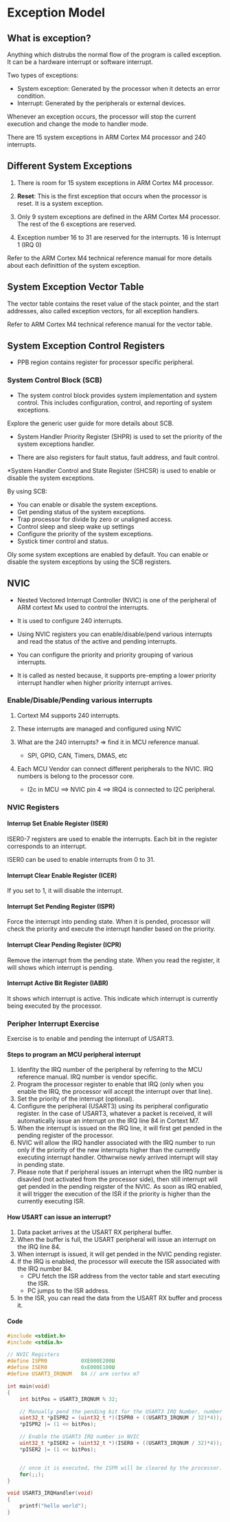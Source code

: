 # Exception Model

## What is exception?

Anything which distrubs the normal flow of the program is called exception. It can be a hardware interrupt or software interrupt.

Two types of exceptions:
* System exception: Generated by the processor when it detects an error condition.
* Interrupt: Generated by the peripherals or external devices.

Whenever an exception occurs, the processor will stop the current execution and change the mode to handler mode.

There are 15 system exceptions in ARM Cortex M4 processor and 240 interrupts.

## Different System Exceptions

1. There is room for 15 system exceptions in ARM Cortex M4 processor.

1. **Reset**: This is the first exception that occurs when the processor is reset. It is a system exception.

1. Only 9 system exceptions are defined in the ARM Cortex M4 processor. The rest of the 6 exceptions are reserved.

1. Exception number 16 to 31 are reserved for the interrupts. 16 is Interrupt 1 (IRQ 0)

Refer to the ARM Cortex M4 technical reference manual for more details about each definittion of the system exception.

## System Exception Vector Table

The vector table contains the reset value of the stack pointer, and the start addresses, also called exception vectors, for all exception handlers.

Refer to ARM Cortex M4 technical reference manual for the vector table.

## System Exception Control Registers

* PPB region contains register for processor specific peripheral.

### System Control Block (SCB)

* The system control block provides system implementation and system control. This includes configuration, control, and reporting of system exceptions.

Explore the generic user guide for more details about SCB.

* System Handler Priority Register (SHPR) is used to set the priority of the system exceptions handler.

* There are also registers for fault status, fault address, and fault control.

*System Handler Control and State Register (SHCSR) is used to enable or disable the system exceptions.

By using SCB:
* You can enable or disable the system exceptions.
* Get pending status of the system exceptions.
* Trap processor for divide by zero or unaligned access.
* Control sleep and sleep wake up settings
* Configure the priority of the system exceptions.
* Systick timer control and status.

Oly some system exceptions are enabled by default. You can enable or disable the system exceptions by using the SCB registers.

## NVIC

* Nested Vectored Interrupt Controller (NVIC) is one of the peripheral of ARM cortext Mx used to control the interrupts.

* It is used to configure 240 interrupts.

* Using NVIC registers you can enable/disable/pend various interrupts and read the status of the active and pending interrupts.

* You can configure the priority and priority grouping of various interrupts.

* It is called as nested because, it supports pre-empting a lower priority interrupt handler when higher priority interrupt arrives.

### Enable/Disable/Pending various interrupts

1. Cortext M4 supports 240 interrupts.
1. These interrupts are managed and configured using NVIC
1. What are the 240 interrupts? => find it in MCU reference manual.
    * SPI, GPIO, CAN, Timers, DMAS, etc

1. Each MCU Vendor can connect different peripherals to the NVIC. IRQ numbers is belong to the processor core. 

    * I2c in MCU ==> NVIC pin 4 ==> IRQ4 is connected to I2C peripheral.

### NVIC Registers

#### Interrup Set Enable Register (ISER) 

ISER0-7 registers are used to enable the interrupts. Each bit in the register corresponds to an interrupt.

ISER0 can be used to enable interrupts from 0 to 31.

#### Interrupt Clear Enable Register (ICER)

If you set to 1, it will disable the interrupt.

#### Interrupt Set Pending Register (ISPR)

Force the interrupt into pending state. When it is pended, processor will check the priority and execute the interrupt handler based on the priority.


#### Interrupt Clear Pending Register (ICPR)

Remove the interrupt from the pending state. When you read the register, it will shows which interrupt is pending.

#### Interrupt Active Bit Register (IABR)

It shows which interrupt is active. This indicate which interrupt is currently being executed by the processor.

### Peripher Interrupt Exercise

Exercise is to enable and pending the interrupt of USART3.

#### Steps to program an MCU peripheral interrupt

1. Idenfity the IRQ number of the peripheral by referring to the MCU reference manual. IRQ number is vendor specific.
1. Program the processor register to enable that IRQ (only when you enable the IRQ, the processor will accept the interrupt over that line). 
1. Set the priority of the interrupt (optional).
1. Configure the peripheral (USART3) using its peripheral configuratio register. In the case of USART3, whatever a packet is received, it will automatically issue an interrupt on the IRQ line 84 in Cortext M7.
1. When the interrupt is issued on the IRQ line, it will first get pended in the pending register of the processor.
1. NVIC will allow the IRQ handler associated with the IRQ number to run only if the priority of the new interrupts higher than the currently executing interrupt handler. Othwrwise newly arrived interrupt will stay in pending state.
1. Please note that if peripheral issues an interrupt when the IRQ number is disavled (not activated from the processor side), then still interrupt will get pended in the pending reigster of the NVIC. As soon as IRQ enabled, it will trigger the execution of the ISR if the priority is higher than the currently executing ISR.

#### How USART can issue an interrupt?

1. Data packet arrives at the USART RX peripheral buffer.
1. When the buffer is full, the USART peripheral will issue an interrupt on the IRQ line 84.
1. When interrupt is issued, it will get pended in the NVIC pending register.
1. If the IRQ is enabled, the processor will execute the ISR associated with the IRQ number 84. 
    * CPU fetch the ISR address from the vector table and start executing the ISR.
    * PC jumps to the ISR address.
1. In the ISR, you can read the data from the USART RX buffer and process it.

#### Code

```c
#include <stdint.h>
#include <stdio.h>

// NVIC Registers
#define ISPR0 			0XE000E200U
#define ISER0			0xE000E100U
#define USART3_IRQNUM 	84 // arm cortex m7

int main(void)
{
	int bitPos = USART3_IRQNUM % 32;

	// Manually pend the pending bit for the USART3 IRQ Number, number 84, in NVIC
	uint32_t *pISPR2 = (uint32_t *)(ISPR0 + ((USART3_IRQNUM / 32)*4));
	*pISPR2 |= (1 << bitPos);

	// Enable the USART3 IRQ number in NVIC
	uint32_t *pISER2 = (uint32_t *)(ISER0 + ((USART3_IRQNUM / 32)*4));
	*pISER2 |= (1 << bitPos);


    // once it is executed, the ISPR will be cleared by the processor.
	for(;;);
}

void USART3_IRQHandler(void)
{
	printf("hello world");
}
```
